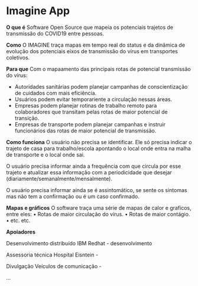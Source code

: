 # Imagine App

**O que é**
Software Open Source que mapeia os potenciais trajetos de  transmissão do COVID19 entre pessoas. 

**Como**
O IMAGINE traça mapas em tempo real do status e da dinâmica de evolução dos potenciais eixos de transmissão do vírus em transportes coletivos. 

**Para que**
Com o mapaamento das principais rotas de potencial transmissão do vírus: 
  - Autoridades sanitárias podem planejar campanhas de conscientização de cuidados com mais eficiência. 
  - Usuários podem evitar temporariente a circulação nessas áreas.
  - Empresas podem planejar rotinas de trabalho remoto para colaboradores que transitam pelas rotas de maior potencial de transição. 
  - Empresas de transporte podem planejar campanhas e instruir funcionários das rotas de maior potencial de transmissão. 

**Como funciona**
O usuário não precisa se identificar. Ele só precisa indicar o trajeto de casa para trabalho/escola apontando o local onde entra na malha de transporte e o local onde sai. 

O usuário precisa informar ainda a frequência com que circula por esse trajeto e atualizar essa informação com a periodicidade que desejar (diariamente/semanalmente/mensalmente). 

O usuário precisa informar ainda se é assintomático, se sente os sintomas mas não tem a confirmação ou é um caso confirmado. 

**Mapas e gráficos**
O software traça uma série de mapas de calor e graficos, entre eles:
• Rotas de maior circulação do vírus. 
• Rotas de maior contágio. 
• etc. etc.

**Apoiadores**

Desenvolvimento distribuído
IBM Redhat - desenvolvimento  

Assessoria técnica
Hospital Eisntein - 

Divulgação
Veículos de comunicação - 


...
